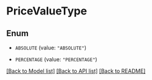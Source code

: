 # PriceValueType

## Enum


* `ABSOLUTE` (value: `"ABSOLUTE"`)

* `PERCENTAGE` (value: `"PERCENTAGE"`)


[[Back to Model list]](../README.md#documentation-for-models) [[Back to API list]](../README.md#documentation-for-api-endpoints) [[Back to README]](../README.md)


